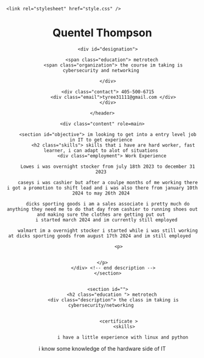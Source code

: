 <!DOCTYPE HTML>
<html lang="en-US">
<head>
	<meta charset="UTF-8">
	<title></title>
	
	<link rel="stylesheet" href="style.css" />
</head>
<body>
	<div class="container">
	<header>
		<h1 id="name">Quentel Thompson </h1>
		
		<div id="designation">
		
			<span class="education"> metrotech 
			<span class="organization"> the course im taking is cybersecurity and networking 
		
		</div>
		
		<div class="contact"> 405-500-6715
			<div class="email">tyree31111@gmail.com </div>
		</div>
		
	</header>
	
	<div class="content" role=main>
	
		<section id="objective"> im looking to get into a entry level job in IT to get experience 
			<h2 class="skills"> skills that i have are hard worker, fast learner, i can adapt to alot of situations 
			<div class="employment"> Work Experience 

		Lowes i was overnight stocker from july 18th 2023 to december 31 2023 

		caseys i was cashier but after a coulpe months of me working there i got a promotion to shift lead and i was also there from january 10th 2024 to may 26th 2024 

		dicks sporting goods i am a sales associate i pretty much do anything they need me to do that day from cashier to running shoes out and making sure the clothes are getting put out 
		i started march 2024 and im currently still employed 

		walmart im a overnight stocker i started while i was still working at dicks sporting goods from august 17th 2024 and im still employed  

				<p>
				
				
				</p>			
			</div> <!-- end description -->
		</section>
		
		
		<section id="">
			<h2 class="education "> metrotech 
			<div class="description"> the class im taking is cybersecurity/networking 

				
				<certificate >
					<skills>
						
					i have a little experience with linux and python 
					  
 i know some knowledge of the hardware side of IT 
				

					
					
				
